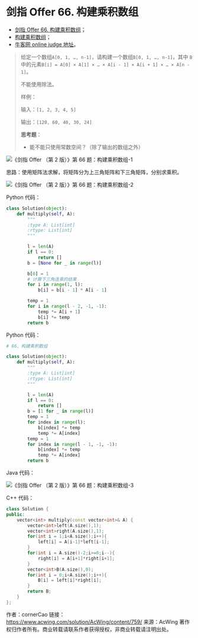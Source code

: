 # 剑指 Offer 66. 构建乘积数组

+ [剑指 Offer 66. 构建乘积数组](https://leetcode-cn.com/problems/gou-jian-cheng-ji-shu-zu-lcof/)；
+ [构建乘积数组](https://www.acwing.com/problem/content/82/)；
+ [牛客网 online judge 地址](https://www.nowcoder.com/practice/94a4d381a68b47b7a8bed86f2975db46?tpId=13&tqId=11204&tPage=3&rp=3&ru=/ta/coding-interviews&qru=/ta/coding-interviews/question-ranking)。



> 给定一个数组`A[0, 1, …, n-1]`，请构建一个数组`B[0, 1, …, n-1]`，其中 `B` 中的元素`B[i] = A[0] × A[1] × … × A[i - 1] × A[i + 1] × … × A[n - 1]`。
>
> 不能使用除法。
>
> 样例：
>
> 输入：`[1, 2, 3, 4, 5]`
>
> 输出：`[120, 60, 40, 30, 24]`
>
> **思考题**：
>
> - 能不能只使用常数空间？（除了输出的数组之外）

![《剑指 Offer （第 2 版）》第 66 题：构建乘积数组-1](http://upload-images.jianshu.io/upload_images/414598-463ad49cddc9fb23.jpg?imageMogr2/auto-orient/strip%7CimageView2/2/w/1240)

思路：使用矩阵法求解，将矩阵分为上三角矩阵和下三角矩阵，分别求乘积。

![《剑指 Offer （第 2 版）》第 66 题：构建乘积数组-2](http://upload-images.jianshu.io/upload_images/414598-360bfbd499628d2b.jpg?imageMogr2/auto-orient/strip%7CimageView2/2/w/1240)

Python 代码：

```python
class Solution(object):
    def multiply(self, A):
        """
        :type A: List[int]
        :rtype: List[int]
        """

        l = len(A)
        if l == 0:
            return []
        b = [None for _ in range(l)]

        b[0] = 1
        # 计算下三角连乘的结果
        for i in range(1, l):
            b[i] = b[i - 1] * A[i - 1]

        temp = 1
        for i in range(l - 2, -1, -1):
            temp *= A[i + 1]
            b[i] *= temp
        return b
```

Python 代码：

```python
# 66、构建乘积数组

class Solution(object):
    def multiply(self, A):
        """
        :type A: List[int]
        :rtype: List[int]
        """

        l = len(A)
        if l == 0:
            return []
        b = [1 for _ in range(l)]
        temp = 1
        for index in range(l):
            b[index] *= temp
            temp *= A[index]
        temp = 1
        for index in range(l - 1, -1, -1):
            b[index] *= temp
            temp *= A[index]
        return b
```

Java 代码：

![《剑指 Offer （第 2 版）》第 66 题：构建乘积数组-3](http://upload-images.jianshu.io/upload_images/414598-22eb8c11611891f4.jpg?imageMogr2/auto-orient/strip%7CimageView2/2/w/1240)

C++ 代码：

```c++
class Solution {
public:
    vector<int> multiply(const vector<int>& A) {
        vector<int>left(A.size(),1);
        vector<int>right(A.size(),1);
        for(int i = 1;i<A.size();i++){
            left[i] = A[i-1]*left[i-1];
        }
        for(int i = A.size()-2;i>=0;i--){
            right[i] = A[i+1]*right[i+1];
        }
        vector<int>B(A.size(),0);
        for(int i = 0;i<A.size();i++){
            B[i] = left[i]*right[i];
        }
        return B;
    }
};
```

作者：cornerCao
链接：https://www.acwing.com/solution/AcWing/content/759/
来源：AcWing
著作权归作者所有。商业转载请联系作者获得授权，非商业转载请注明出处。

<script src='https://cdnjs.cloudflare.com/ajax/libs/mathjax/2.7.5/MathJax.js?config=TeX-MML-AM_CHTML' async></script>

<script type="text/x-mathjax-config">
MathJax.Hub.Config({
tex2jax: {
  inlineMath: [['$','$'], ['\\(','\\)']],
  processEscapes: true
  },
displayAlign : "left",
TeX: {
        equationNumbers: {
            autoNumber: "all",
            useLabelIds: true
        }
    },
    "HTML-CSS": {
        linebreaks: {
            automatic: true
        },
        scale: 100,
        styles: {
          ".MathJax_Display": {
            "text-align": "left",
            "width" : "auto",
            "margin": "10px 0px 10px 0px !important",
            "background-color": "#f5f5f5 !important",
            "border-radius": "3px !important",
            border:  "1px solid #ccc !important",
            padding: "5px 5px 5px 5px !important"
          },
          ".MathJax": {
            "background-color": "#f5f5f5 !important",
            padding: "2px 2px 2px 2px !important"
          }
        }
    },
    SVG: {
        linebreaks: {
            automatic: true
        }
    }
});
</script>